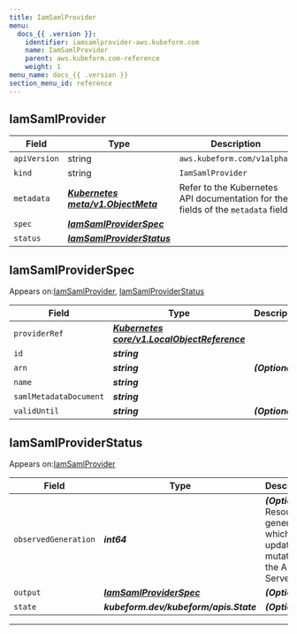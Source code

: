 ```yaml
---
title: IamSamlProvider
menu:
  docs_{{ .version }}:
    identifier: iamsamlprovider-aws.kubeform.com
    name: IamSamlProvider
    parent: aws.kubeform.com-reference
    weight: 1
menu_name: docs_{{ .version }}
section_menu_id: reference
---
```


## IamSamlProvider
| Field | Type | Description |
| ------ | ----- | ----------- |
| `apiVersion` | string | `aws.kubeform.com/v1alpha1` |
|    `kind` | string | `IamSamlProvider` |
| `metadata` | ***[Kubernetes meta/v1.ObjectMeta](https://kubernetes.io/docs/reference/generated/kubernetes-api/v1.13/#objectmeta-v1-meta)***|Refer to the Kubernetes API documentation for the fields of the `metadata` field.|
| `spec` | ***[IamSamlProviderSpec](#IamSamlProviderSpec)***||
| `status` | ***[IamSamlProviderStatus](#IamSamlProviderStatus)***||
## IamSamlProviderSpec

Appears on:[IamSamlProvider](#IamSamlProvider), [IamSamlProviderStatus](#IamSamlProviderStatus)

| Field | Type | Description |
| ------ | ----- | ----------- |
| `providerRef` | ***[Kubernetes core/v1.LocalObjectReference](https://kubernetes.io/docs/reference/generated/kubernetes-api/v1.13/#localobjectreference-v1-core)***||
| `id` | ***string***||
| `arn` | ***string***| ***(Optional)*** |
| `name` | ***string***||
| `samlMetadataDocument` | ***string***||
| `validUntil` | ***string***| ***(Optional)*** |
## IamSamlProviderStatus

Appears on:[IamSamlProvider](#IamSamlProvider)

| Field | Type | Description |
| ------ | ----- | ----------- |
| `observedGeneration` | ***int64***| ***(Optional)*** Resource generation, which is updated on mutation by the API Server.|
| `output` | ***[IamSamlProviderSpec](#IamSamlProviderSpec)***| ***(Optional)*** |
| `state` | ***kubeform.dev/kubeform/apis.State***| ***(Optional)*** |
---
